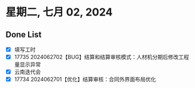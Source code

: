 # 星期二, 七月 02, 2024

## Done List

- [x] 填写工时
- [x] 17735 2024062702【BUG】结算和结算审核模式：人材机分期后修改工程量显示异常
- [x] 云南迭代会
- [x] 17734 2024062701【优化】结算审核：合同外界面布局优化
